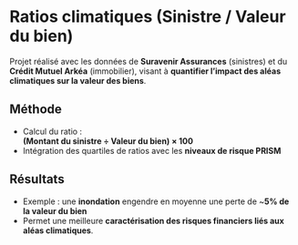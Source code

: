 # Ratios climatiques (Sinistre / Valeur du bien)

Projet réalisé avec les données de **Suravenir Assurances** (sinistres) et du **Crédit Mutuel Arkéa** (immobilier), visant à **quantifier l’impact des aléas climatiques sur la valeur des biens**.

## Méthode
- Calcul du ratio :  
  **(Montant du sinistre ÷ Valeur du bien) × 100**  
- Intégration des quartiles de ratios avec les **niveaux de risque PRISM**  

## Résultats
- Exemple : une **inondation** engendre en moyenne une perte de ~**5% de la valeur du bien**  
- Permet une meilleure **caractérisation des risques financiers liés aux aléas climatiques**.
